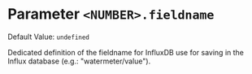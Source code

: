# Parameter `<NUMBER>.fieldname`
Default Value: `undefined`

Dedicated definition of the fieldname for InfluxDB use for saving in the Influx database (e.g.: "watermeter/value").
